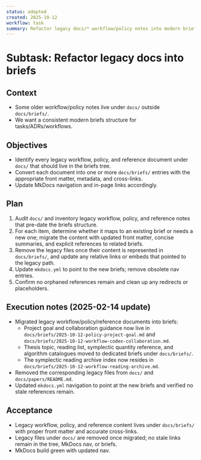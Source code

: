 ```yaml
---
status: adopted
created: 2025-10-12
workflow: task
summary: Refactor legacy docs/* workflow/policy notes into modern briefs.
---
```


# Subtask: Refactor legacy docs into briefs

## Context

- Some older workflow/policy notes live under `docs/` outside `docs/briefs/`.
- We want a consistent modern briefs structure for tasks/ADRs/workflows.

## Objectives

- Identify every legacy workflow, policy, and reference document under `docs/` that should live in the briefs tree.
- Convert each document into one or more `docs/briefs/` entries with the appropriate front matter, metadata, and cross-links.
- Update MkDocs navigation and in-page links accordingly.

## Plan

1. Audit `docs/` and inventory legacy workflow, policy, and reference notes that pre-date the briefs structure.
2. For each item, determine whether it maps to an existing brief or needs a new one; migrate the content with updated front matter, concise summaries, and explicit references to related briefs.
3. Remove the legacy files once their content is represented in `docs/briefs/`, and update any relative links or embeds that pointed to the legacy path.
4. Update `mkdocs.yml` to point to the new briefs; remove obsolete nav entries.
5. Confirm no orphaned references remain and clean up any redirects or placeholders.

## Execution notes (2025-02-14 update)

- Migrated legacy workflow/policy/reference documents into briefs:
  - Project goal and collaboration guidance now live in `docs/briefs/2025-10-12-policy-project-goal.md` and `docs/briefs/2025-10-12-workflow-codex-collaboration.md`.
  - Thesis topic, reading list, symplectic quantity reference, and algorithm catalogues moved to dedicated briefs under `docs/briefs/`.
  - The symplectic reading archive index now resides in `docs/briefs/2025-10-12-workflow-reading-archive.md`.
- Removed the corresponding legacy files from `docs/` and `docs/papers/README.md`.
- Updated `mkdocs.yml` navigation to point at the new briefs and verified no stale references remain.

## Acceptance

- Legacy workflow, policy, and reference content lives under `docs/briefs/` with proper front matter and accurate cross-links.
- Legacy files under `docs/` are removed once migrated; no stale links remain in the tree, MkDocs nav, or briefs.
- MkDocs build green with updated nav.

